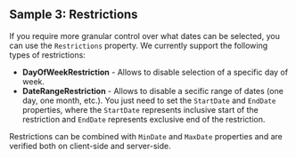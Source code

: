 ## Sample 3: Restrictions

If you require more granular control over what dates can be selected, you can use the `Restrictions` property. We currently support the following types of restrictions:

- **DayOfWeekRestriction** - Allows to disable selection of a specific day of week.
- **DateRangeRestriction** - Allows to disable a secific range of dates (one day, one month, etc.). You just need to set the `StartDate` and `EndDate` properties, where the `StartDate` represents inclusive start of the restriction and `EndDate` represents exclusive end of the restriction. 

Restrictions can be combined with `MinDate` and `MaxDate` properties and are verified both on client-side and server-side.